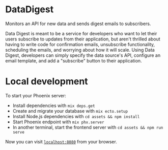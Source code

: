 # DataDigest
Monitors an API for new data and sends digest emails to subscribers.

Data Digest is meant to be a service for developers who want to let their users subscribe to updates from their application, but aren't thrilled about having to write code for confirmation emails, unsubscribe functionality, scheduling the emails, and worrying about how it will scale. Using Data Digest, developers can simply specify the data source's API, configure an email template, and add a "subscribe" button to their application.

# Local development

To start your Phoenix server:

  * Install dependencies with `mix deps.get`
  * Create and migrate your database with `mix ecto.setup`
  * Install Node.js dependencies with `cd assets && npm install`
  * Start Phoenix endpoint with `mix phx.server`
  * In another terminal, start the frontend server with `cd assets && npm run serve`

Now you can visit [`localhost:8080`](http://localhost:8080) from your browser.
